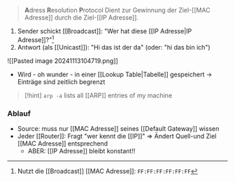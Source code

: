 > **A**dress **R**esolution **P**rotocol
> Dient zur Gewinnung der Ziel-[[MAC Adresse]] durch die Ziel-[[IP Adresse]].

1. Sender schickt [[Broadcast]]: "Wer hat diese [[IP Adresse|IP Adresse]]?"[^1]
2. Antwort (als [[Unicast]]): "Hi das ist der da" (oder: "hi das bin ich")

![[Pasted image 20241113104719.png]]

- Wird - oh wunder - in einer [[Lookup Table|Tabelle]] gespeichert -> Einträge sind zeitlich begrenzt

> [!hint] `arp -a` lists all [[ARP]] entries of my machine

### Ablauf
- Source: muss nur [[MAC Adresse]] seines [[Default Gateway]] wissen
- Jeder [[Router]]: Fragt "wer kennt die [[IP]]" => Ändert Quell-und Ziel [[MAC Adresse]] entsprechend
	- ABER: [[IP Adresse]] bleibt konstant!!

[^1]: Nutzt die [[Broadcast]] [[MAC Adresse]]: `FF:FF:FF:FF:FF:FF`